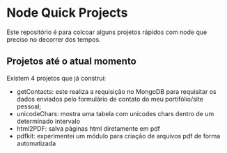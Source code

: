 # Node Quick Projects

Este repositório é para colcoar alguns projetos rápidos com node que preciso no decorrer dos tempos.

## Projetos até o atual momento

Existem 4 projetos que já construí:
- getContacts: este realiza a requisição no MongoDB para requisitar os dados enviados pelo formulário de contato do meu portifólio/site pessoal;
- unicodeChars: mostra uma tabela com unicodes chars dentro de um determinado intervalo
- html2PDF: salva páginas html diretamente em pdf
- pdfkit: experimentei um módulo para criação de arquivos pdf de forma automatizada
